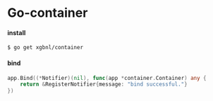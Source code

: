 # Go-container

#### install
```shell
$ go get xgbnl/container
```

#### bind
```go
app.Bind((*Notifier)(nil), func(app *container.Container) any {
	return &RegisterNotifier{message: "bind successful."}
})
```